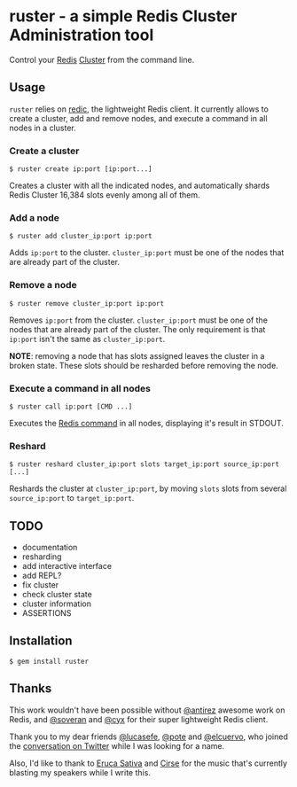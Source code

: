 # ruster - a simple Redis Cluster Administration tool

Control your [Redis][redis] [Cluster][redis-cluster] from the command
line.

## Usage

`ruster` relies on [redic][redic], the lightweight Redis client. It
currently allows to create a cluster, add and remove nodes, and
execute a command in all nodes in a cluster.

### Create a cluster

```
$ ruster create ip:port [ip:port...]
```

Creates a cluster with all the indicated nodes, and automatically
shards Redis Cluster 16,384 slots evenly among all of them.

### Add a node

```
$ ruster add cluster_ip:port ip:port
```

Adds `ip:port` to the cluster. `cluster_ip:port` must be one of the
nodes that are already part of the cluster.

### Remove a node

```
$ ruster remove cluster_ip:port ip:port
```

Removes `ip:port` from the cluster. `cluster_ip:port` must be one of the
nodes that are already part of the cluster. The only requirement is
that `ip:port` isn't the same as `cluster_ip:port`.

**NOTE**: removing a node that has slots assigned leaves the cluster
in a broken state. These slots should be resharded before removing the
node.

### Execute a command in all nodes

```
$ ruster call ip:port [CMD ...]
```

Executes the [Redis command][redis-commands] in all nodes, displaying
it's result in STDOUT.

### Reshard

```
$ ruster reshard cluster_ip:port slots target_ip:port source_ip:port [...]
```

Reshards the cluster at `cluster_ip:port`, by moving `slots` slots
from several `source_ip:port` to `target_ip:port`.

## TODO

* documentation
* resharding
* add interactive interface
* add REPL?
* fix cluster
* check cluster state
* cluster information
* ASSERTIONS

## Installation

```
$ gem install ruster
```

## Thanks

This work wouldn't have been possible without [@antirez][@antirez]
awesome work on Redis, and [@soveran][@soveran] and [@cyx][@cyx] for
their super lightweight Redis client.

Thank you to my dear friends [@lucasefe][@lucasefe], [@pote][@pote]
and [@elcuervo][@cuerbot], who joined the
[conversation on Twitter][nameme] while I was looking for a name.

Also, I'd like to thank to [Eruca Sativa][eruca] and [Cirse][cirse]
for the music that's currently blasting my speakers while I write
this.

[redis]: http://redis.io/
[redis-cluster]: http://redis.io/topics/cluster-tutorial
[redic]: https://github.com/amakawa/redic
[@antirez]: https://twitter.com/antirez
[@soveran]: https://twitter.com/soveran
[@cyx]: https://twitter.com/cyx
[eruca]: https://twitter.com/ErucaSativa
[cirse]: https://twitter.com/cirsemusic
[redis-commands]: http://redis.io/commands
[@cuerbot]: https://twitter.com/cuerbot
[@pote]: https://twitter.com/poteland
[@lucasefe]: https://twitter.com/lucasefe
[nameme]: https://twitter.com/inkel/status/444638064393326592

